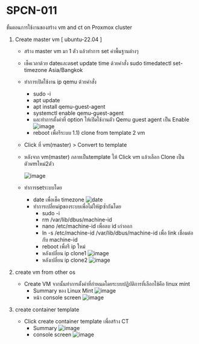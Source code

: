 # SPCN-011
ขั้นตอนการใช้งานของสร้าง vm and ct on Proxmox cluster

1) Create master vm [ ubuntu-22.04 ]
   - สร้าง master vm มา 1 ตัว แล้วทำการ set ค่าพื้นฐานต่างๆ
   - เช็คเวลาด้วย dateและตset update time ด้วยคำสั่ง sudo timedatectl set-timezone Asia/Bangkok
   - ทำการเปิดใช้งาน ip qemu ด้วยคำสั่ง
       - sudo -i
       - apt update
       - apt install qemu-guest-agent
       - systemctl enable qemu-guest-agent
       - และทำการตั้งค่าที่ option ให้เปิดใช้งานตัว Qemu guest agent เป็น Enable 
       ![image](https://user-images.githubusercontent.com/119097663/208229102-b0e420d0-5d6d-4f31-9463-aa16c395178b.png)
       - reboot เพื่อรีระบบ
   1.1) clone from template 2 vm
   - Click ที่ vm(master) > Convert to template
   -  หลังจาก vm(master) กลายเป็นtemplate ให้ Click vm แล้วเลือก Clone เป็นตัวvmใหม่2ตัว
   
      ![image](https://user-images.githubusercontent.com/119097663/208229128-de003402-d69a-4f08-b990-15edbfa3f875.png)   
   - ทำการsetระบบโดย
        - date เพื่อเช็ค timezone
          ![date](https://user-images.githubusercontent.com/117428887/207250064-7dbee734-ba17-4e07-8c8e-bfc448aed275.png) 
        - ทำการเปลี่ยนipของระบบเพื่อไม่ให้ipซ้ำกันโดย
            - sudo -i
            - rm /var/lib/dbus/machine-id
            - nano /etc/machine-id เพื่อลบ id เก่าออก
            - ln -s /etc/machine-id /var/lib/dbus/machine-id เพื่อ link เชื่อมต่อกับ machine-id
            - reboot เพื่อรี ip ใหม่
            - หลังเปลี่ยน ip clone1
              ![image](https://user-images.githubusercontent.com/119097663/208229163-453845a2-f86e-4d9c-b448-04e1c0df3e53.png)
            - หลังเปลี่ยน ip clone2
              ![image](https://user-images.githubusercontent.com/119097663/208229177-60044e3e-c29d-4a06-abfe-cceab1f204c7.png)
 
2) create vm from other os
   - Create VM จากนั้นทำการตั้งค่าที่กำหนดโดยระบบปฏิบัติการที่เลือกใช้คือ linux mint
      - Summary ของ Linux Mint
        ![image](https://user-images.githubusercontent.com/119097663/208229764-6fba4fc4-1e11-465e-bc4e-035d1340f521.png)
      - หน้า console screen
        ![image](https://user-images.githubusercontent.com/119097663/208229809-b6104ab4-5f3e-43b2-8290-10fdb60a0a23.png)  

3) create container template 
   - Click create container template เพื่อสร้าง CT
      - Summary 
        ![image](https://user-images.githubusercontent.com/119097663/208229844-76266e40-45a3-4b65-8ece-3e0a1d0d8b1d.png)
      - console screen 
        ![image](https://user-images.githubusercontent.com/119097663/208230031-529f330b-a87e-4746-afbb-e451c0b8524c.png)
